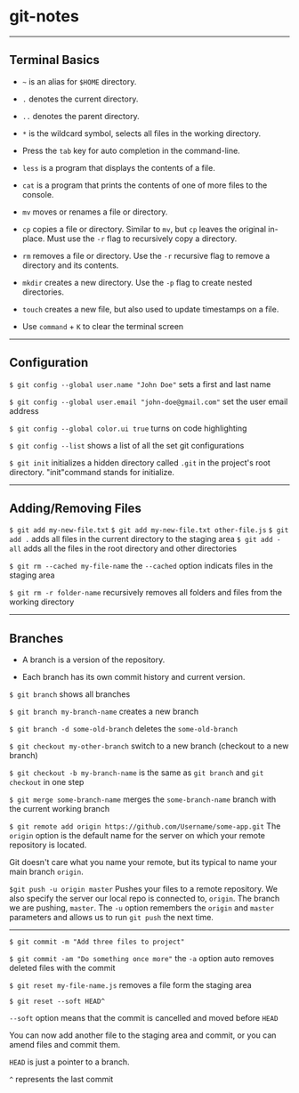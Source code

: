 # git-notes

___

## Terminal Basics

* `~` is an alias for `$HOME` directory.

* `.` denotes the current directory.

* `..` denotes the parent directory.

* `*` is the wildcard symbol, selects all files in the working directory.

* Press the `tab` key for auto completion in the command-line.

* `less` is a program that displays the contents of a file.

* `cat` is a program that prints the contents of one of more files to the console.

* `mv` moves or renames a file or directory.

* `cp` copies a file or directory. Similar to `mv`, but `cp` leaves the original in-place. Must use the `-r` flag to recursively copy a directory.

* `rm` removes a file or directory. Use the `-r` recursive flag to remove a directory and its contents.

* `mkdir` creates a new directory. Use the `-p` flag to create nested directories. 

* `touch` creates a new file, but also used to update timestamps on a file.

* Use `command` + `K` to clear the terminal screen

 ___

## Configuration 
 
`$ git config --global user.name "John Doe"` sets a first and last name
 
`$ git config --global user.email "john-doe@gmail.com"` set the user email address
  
`$ git config --global color.ui true` turns on code highlighting
 
`$ git config --list` shows a list of all the set git configurations

`$ git init` initializes a hidden directory called `.git` in the project's root directory. "init"command stands for initialize.
 
 ___

 ## Adding/Removing Files
 
`$ git add my-new-file.txt`
`$ git add my-new-file.txt other-file.js`
`$ git add .` adds all files in the current directory to the staging area
`$ git add -all` adds all the files in the root directory and other directories
 
`$ git rm --cached my-file-name` the `--cached` option indicats files in the staging area

`$ git rm -r folder-name` recursively removes all folders and files from the working directory

___

 ## Branches
 
 * A branch is a version of the repository.
 
 * Each branch has its own commit history and current version.
 
`$ git branch` shows all branches
 
`$ git branch my-branch-name` creates a new branch

`$ git branch -d some-old-branch` deletes the `some-old-branch`
 
`$ git checkout my-other-branch` switch to a new branch (checkout to a new branch) 
 
`$ git checkout -b my-branch-name` is the same as `git branch` and `git checkout` in one step

`$ git merge some-branch-name` merges the `some-branch-name` branch with the current working branch

`$ git remote add origin https://github.com/Username/some-app.git`
The `origin` option is the default name for the server on which your remote repository is located.

Git doesn't care what you name your remote, but its typical to name your main branch `origin`.
 
`$git push -u origin master`
Pushes your files to a remote repository.
We also specify the server our local repo is connected to, `origin`.
The branch we are pushing, `master`.
The `-u` option remembers the `origin` and `master` parameters and allows us to run `git push` the next time.

___
 
`$ git commit -m "Add three files to project"`

`$ git commit -am "Do something once more"` the `-a` option auto removes deleted files with the commit

`$ git reset my-file-name.js` removes a file form the staging area

`$ git reset --soft HEAD^` 

`--soft` option means that the commit is cancelled and moved before `HEAD`

You can now add another file to the staging area and commit, or you can amend files and commit them.

`HEAD` is just a pointer to a branch.

`^` represents the last commit


 
 
 
 
 


 
 
 
 
 
